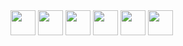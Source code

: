 <div style="position:absolute">
  <img width="40px" src="https://static-00.iconduck.com/assets.00/lua-icon-2048x2048-iud9q772.png" alt=""/>
  <img width="40px" src="https://upload.wikimedia.org/wikipedia/commons/thumb/6/6a/JavaScript-logo.png/640px-JavaScript-logo.png" alt=""/>
  <img width="40px" src="https://encrypted-tbn0.gstatic.com/images?q=tbn:ANd9GcSfkMYb955fj7IRiw-8g6gmn5GoZzKni1Kv8g&s" alt=""/>
  <img width="40px" src="https://upload.wikimedia.org/wikipedia/commons/thumb/6/61/HTML5_logo_and_wordmark.svg/1200px-HTML5_logo_and_wordmark.svg.png" alt=""/>
  <img width="40px" src="https://upload.wikimedia.org/wikipedia/commons/thumb/a/a7/React-icon.svg/1200px-React-icon.svg.png" alt=""/>
  <img width="40px" src="https://tplex.com/wp-content/uploads/2024/07/react-native-1.png" alt=""/>
</div>
